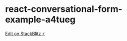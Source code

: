 # react-conversational-form-example-a4tueg

[Edit on StackBlitz ⚡️](https://stackblitz.com/edit/react-conversational-form-example-a4tueg)